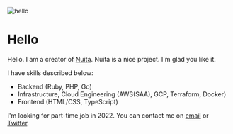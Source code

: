![hello](https://user-images.githubusercontent.com/19870474/142983227-e0df2bbc-3c39-43bd-9ff6-42041c7ec952.png)

# Hello 

Hello. I am a creator of [Nuita](https://nuita.net/). Nuita is a nice project. I'm glad you like it.

I have skills described below:

- Backend (Ruby, PHP, Go)
- Infrastructure, Cloud Engineering (AWS(SAA), GCP, Terraform, Docker)
- Frontend (HTML/CSS, TypeScript)

I'm looking for part-time job in 2022. You can contact me on [email](mailto:kyp@kmc.gr.jp) or [Twitter](https://twitter.com/_kypu_).
